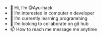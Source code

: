 - 👋 Hi, I’m @Ayu-hack
- 👀 I’m interested in computer n developer 
- 🌱 I’m currently learning programming
- 💞️ I’m looking to collaborate on git hub
- 📫 How to reach me message me anytime

<!---
Ayu-hack/Ayu-hack is a ✨ special ✨ repository because its `README.md` (this file) appears on your GitHub profile.
You can click the Preview link to take a look at your changes.
--->
